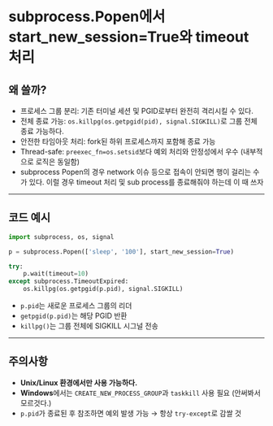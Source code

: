 # subprocess.Popen에서 start_new_session=True와 timeout 처리

## 왜 쓸까?
- 프로세스 그룹 분리: 기존 터미널 세션 및 PGID로부터 완전히 격리시킬 수 있다.
- 전체 종료 가능: `os.killpg(os.getpgid(pid), signal.SIGKILL)`로 그룹 전체 종료 가능하다.
- 안전한 타임아웃 처리: fork된 하위 프로세스까지 포함해 종료 가능
- Thread-safe: `preexec_fn=os.setsid`보다 예외 처리와 안정성에서 우수 (내부적으로 로직은 동일함)
- subprocess Popen의 경우 network 이슈 등으로 접속이 안되면 행이 걸리는 수가 있다. 이럴 경우 timeout 처리 및 sub process를 종료해줘야 하는데 이 때 쓰자

---

## 코드 예시

```python
import subprocess, os, signal

p = subprocess.Popen(['sleep', '100'], start_new_session=True)

try:
    p.wait(timeout=10)
except subprocess.TimeoutExpired:
    os.killpg(os.getpgid(p.pid), signal.SIGKILL)
```

- `p.pid`는 새로운 프로세스 그룹의 리더
- `getpgid(p.pid)`는 해당 PGID 반환
- `killpg()`는 그룹 전체에 SIGKILL 시그널 전송

---

## 주의사항

- **Unix/Linux 환경에서만 사용 가능하다.**
- **Windows**에서는 `CREATE_NEW_PROCESS_GROUP`과 `taskkill` 사용 필요 (안써봐서 모르것다.)
- `p.pid`가 종료된 후 참조하면 예외 발생 가능 → 항상 `try-except`로 감쌀 것

